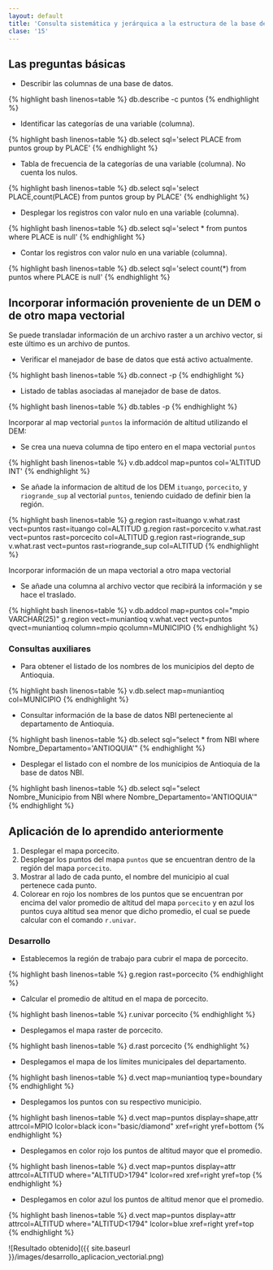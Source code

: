 ```yaml
---
layout: default
title: 'Consulta sistemática y jerárquica a la estructura de la base de datos de un mapa vectorial'
clase: '15'
---
```


Las preguntas básicas
---------------------

- Describir las columnas de una base de datos.

{% highlight bash linenos=table %}
db.describe -c puntos
{% endhighlight %}

- Identificar las categorías de una variable (columna).

{% highlight bash linenos=table %}
db.select sql='select PLACE from puntos group by PLACE'
{% endhighlight %}

- Tabla de frecuencia de la categorías de una variable (columna). No cuenta los nulos.

{% highlight bash linenos=table %}
db.select sql='select PLACE,count(PLACE) from puntos group by PLACE'
{% endhighlight %}

- Desplegar los registros con valor nulo en una variable (columna).

{% highlight bash linenos=table %}
db.select sql='select * from puntos where PLACE is null'
{% endhighlight %}

- Contar los registros con valor nulo en una variable (columna).

{% highlight bash linenos=table %}
db.select sql='select count(*) from puntos where PLACE is null'
{% endhighlight %}

Incorporar información proveniente de un DEM o de otro mapa vectorial
---------------------------------------------------------------------

Se puede transladar información de un archivo raster a un archivo vector, si este último es un archivo de puntos.

- Verificar el manejador de base de datos que está activo actualmente.

{% highlight bash linenos=table %}
db.connect -p
{% endhighlight %}

- Listado de tablas asociadas al manejador de base de datos.

{% highlight bash linenos=table %}
db.tables -p
{% endhighlight %}

Incorporar al map vectorial `puntos` la información de altitud utilizando el DEM:

- Se crea una nueva columna de tipo entero en el mapa vectorial `puntos`

{% highlight bash linenos=table %}
v.db.addcol map=puntos col='ALTITUD INT'
{% endhighlight %}

- Se añade la informacion de altitud de los DEM `ituango`, `porcecito`, y `riogrande_sup` al vectorial `puntos`, teniendo cuidado de definir bien la región.

{% highlight bash linenos=table %}
g.region rast=ituango
v.what.rast vect=puntos rast=ituango col=ALTITUD
g.region rast=porcecito
v.what.rast vect=puntos rast=porcecito col=ALTITUD
g.region rast=riogrande_sup
v.what.rast vect=puntos rast=riogrande_sup col=ALTITUD
{% endhighlight %}

Incorporar información de un mapa vectorial a otro mapa vectorial

- Se añade una columna al archivo vector que recibirá la información y se hace el traslado.

{% highlight bash linenos=table %}
v.db.addcol map=puntos col="mpio VARCHAR(25)"
g.region vect=muniantioq
v.what.vect vect=puntos qvect=muniantioq column=mpio qcolumn=MUNICIPIO
{% endhighlight %}

### Consultas auxiliares

- Para obtener el listado de los nombres de los municipios del depto de Antioquia.

{% highlight bash linenos=table %}
v.db.select map=muniantioq col=MUNICIPIO
{% endhighlight %}

- Consultar información de la base de datos NBI perteneciente al departamento de Antioquia.

{% highlight bash linenos=table %}
db.select sql=“select * from NBI where Nombre_Departamento='ANTIOQUIA'"
{% endhighlight %}

- Desplegar el listado con el nombre de los municipios de Antioquia de la base de datos NBI.

{% highlight bash linenos=table %}
db.select sql="select Nombre_Municipio from NBI where Nombre_Departamento='ANTIOQUIA'"
{% endhighlight %}

Aplicación de lo aprendido anteriormente
----------------------------------------

1. Desplegar el mapa porcecito.
2. Desplegar los puntos del mapa `puntos` que se encuentran dentro de la región del mapa `porcecito`.
3. Mostrar al lado de cada punto, el nombre del municipio al cual pertenece cada punto.
4. Colorear en rojo los nombres de los puntos que se encuentran por encima del valor promedio de altitud del mapa `porcecito` y en azul los puntos cuya altitud sea menor que dicho promedio, el cual se puede calcular con el comando `r.univar`.

### Desarrollo

- Establecemos la región de trabajo para cubrir el mapa de porcecito.

{% highlight bash linenos=table %}
g.region rast=porcecito
{% endhighlight %}

- Calcular el promedio de altitud en el mapa de porcecito.

{% highlight bash linenos=table %}
r.univar porcecito
{% endhighlight %}

- Desplegamos el mapa raster de porcecito.

{% highlight bash linenos=table %}
d.rast porcecito
{% endhighlight %}

- Desplegamos el mapa de los límites municipales del departamento.

{% highlight bash linenos=table %}
d.vect map=muniantioq type=boundary
{% endhighlight %}

- Desplegamos los puntos con su respectivo municipio.

{% highlight bash linenos=table %}
d.vect map=puntos display=shape,attr attrcol=MPIO lcolor=black icon="basic/diamond" xref=right yref=bottom
{% endhighlight %}

- Desplegamos en color rojo los puntos de altitud mayor que el promedio.

{% highlight bash linenos=table %}
d.vect map=puntos display=attr attrcol=ALTITUD where="ALTITUD>1794" lcolor=red xref=right yref=top
{% endhighlight %}

- Desplegamos en color azul los puntos de altitud menor que el promedio.

{% highlight bash linenos=table %}
d.vect map=puntos display=attr attrcol=ALTITUD where="ALTITUD<1794" lcolor=blue xref=right yref=top
{% endhighlight %}

![Resultado obtenido]({{ site.baseurl }}/images/desarrollo_aplicacion_vectorial.png)
